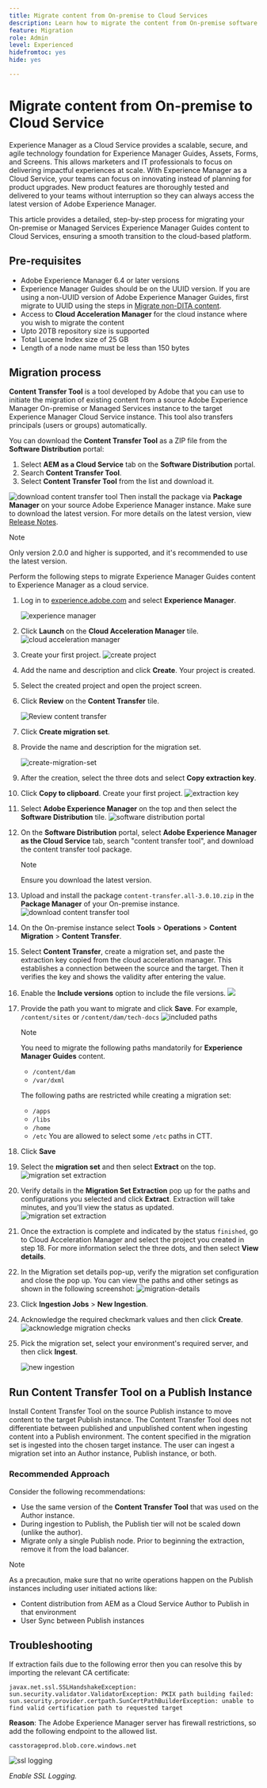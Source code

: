 ```yaml
---
title: Migrate content from On-premise to Cloud Services
description: Learn how to migrate the content from On-premise software to Cloud Services
feature: Migration
role: Admin
level: Experienced
hidefromtoc: yes
hide: yes

---
```

# Migrate content from On-premise to Cloud Service

Experience Manager as a Cloud Service provides a scalable, secure, and agile technology foundation for Experience Manager Guides, Assets, Forms, and Screens. This allows marketers and IT professionals to focus on delivering impactful experiences at scale.
With Experience Manager as a Cloud Service, your teams can focus on innovating instead of planning for product upgrades. New product features are thoroughly tested and delivered to your teams without interruption so they can always access the latest version of Adobe Experience Manager.

This article provides a detailed, step-by-step process for migrating your On-premise or Managed Services Experience Manager Guides content to Cloud Services, ensuring a smooth transition to the cloud-based platform.

## Pre-requisites

* Adobe Experience Manager 6.4 or later versions
* Experience Manager Guides should be on the UUID version. If you are using a non-UUID version of Adobe Experience Manager Guides, first migrate to UUID using the steps in  [Migrate non-DITA content](../install-guide/migrate-uuid-non-uuid.md).
* Access to **Cloud Acceleration Manager** for the cloud instance where you wish to migrate the content 
* Upto 20TB repository size is supported
* Total Lucene Index size of 25 GB
* Length of a node name must be less than 150 bytes 


## Migration process

**Content Transfer Tool** is a tool developed by Adobe that you can use to initiate the migration of existing content from a source Adobe Experience Manager On-premise or Managed Services instance to the target Experience Manager Cloud Service instance.
This tool also transfers principals (users or groups) automatically. 

You can download the **Content Transfer Tool** as a ZIP file from the **Software Distribution** portal:

1. Select **AEM as a Cloud Service** tab on the **Software Distribution** portal.
1. Search **Content Transfer Tool**.
1. Select **Content Transfer Tool** from the list and download it. 

![download content transfer tool](./assets/content-transfer-tool-software-portal.png)
Then install the package via **Package Manager** on your source Adobe Experience Manager instance. Make sure to download the latest version. 
For more details on the latest version, view  [Release Notes](https://experienceleague.adobe.com/docs/experience-manager-cloud-service/content/release-notes/release-notes/release-notes-current.html?lang=en). 

>[!NOTE]
> 
> Only version 2.0.0 and higher is supported, and it's recommended to use the latest version.





Perform the following steps to migrate Experience Manager Guides content to Experience Manager as a cloud service.

1. Log in to [experience.adobe.com](https://experience.adobe.com/) and select **Experience Manager**.

    ![experience manager](./assets/migration-experience-manager.png) 


1. Click **Launch** on the **Cloud Acceleration Manager** tile.
 ![cloud acceleration manager](./assets/migration-experience-manager-cloud.png)

1. Create your first project.
  ![create project](./assets/migration-cloud-create-project.png)

1. Add the name and description and click **Create**. Your project is created.  
1. Select the created project and open the project screen.
1. Click **Review** on the **Content Transfer** tile.
 
    ![Review content transfer](./assets/migration-content-transfer-review.png)

1. Click **Create migration set**.

1. Provide the name and description for the migration set.
 
  
     ![create-migration-set](./assets/migration-cloud-create-migration-set.png)


1. After the creation, select the three dots and select **Copy extraction key**.
 

1. Click **Copy to clipboard**. Create your first project.
  ![extraction key](./assets/migration-copy-to-clipboard.png)

1. Select **Adobe Experience Manager**  on the top and then select the **Software Distribution** tile. 
 ![software distribution portal](./assets/migration-software-portal.png)


1. On the **Software Distribution** portal, select **Adobe Experience Manager as the Cloud Service** tab, search "content transfer tool",  and download the content transfer tool package.

    >[!NOTE]
    >
    >  Ensure you download the latest version.

1. Upload and install the package `content-transfer.all-3.0.10.zip` in the **Package Manager** of your On-premise instance.
![download content transfer tool](./assets/content-transfer-tool-software-portal.png)


1. On the On-premise instance select **Tools** > **Operations** > **Content Migration** > **Content Transfer**.
 

1. Select **Content Transfer**, create a migration set, and paste the extraction key copied from the cloud acceleration manager. This establishes a connection between the source and the target. Then it verifies the key and shows the validity after entering the value.

1. Enable the **Include versions** option to include the file versions. 
 ![](./assets/migration-create-migration-set.png)

1. Provide the path you want to migrate and click **Save**. 
For example,  `/content/sites`
or
`/content/dam/tech-docs`
![included  paths](./assets/migration-included-paths.png)

 

    >[!NOTE]
    >
    > You need to migrate the following paths mandatorily for **Experience Manager Guides** content.

    * `/content/dam`
    * `/var/dxml`

    The following paths are restricted while creating a migration set:
    * `/apps`
    * `/libs`
    * `/home`
    * `/etc` You are allowed to select some `/etc` paths in CTT.

1. Click **Save** 
1. Select the **migration set** and then select **Extract** on the top.
 ![migration set extraction ](./assets/migration-extract.png)

1. Verify details in the **Migration Set Extraction** pop up for the paths and configurations you selected and click **Extract**. Extraction will take minutes, and you'll view the status as updated.
    ![migration set extraction](./assets/migration-set-extraction.png)
 
1. Once the extraction is complete and indicated by the status `finished`, go to Cloud Acceleration Manager and select the project you created in step 18. 
For more information select the three dots, and then select **View details**. 


1. In the Migration set details pop-up, verify the migration set configuration and close the pop up. You can view the paths and other setings as shown in the following screenshot:
 ![migration-details](./assets/migration-details.png)


1. Click **Ingestion Jobs** > **New Ingestion**. 
1. Acknowledge the required checkmark values and then click **Create**.
 ![acknowledge migration checks](./assets/migration-new-ingestion-acknowledge.png)

1. Pick the migration set, select your environment's required server, and then click **Ingest**.

    ![new ingestion](./assets/migration-new-ingestion.png)

## Run Content Transfer Tool on a Publish Instance

Install Content Transfer Tool on the source Publish instance to move content to the target Publish instance. 
The Content Transfer Tool does not differentiate between published and unpublished content when ingesting content into a Publish environment. The content specified in the migration set is ingested into the chosen target instance. The user can ingest a migration set into an Author instance, Publish instance, or both. 

### Recommended Approach 

Consider the following recommendations: 

* Use the same version of the **Content Transfer Tool** that was used on the Author instance. 
* During ingestion to Publish, the Publish tier will not be scaled down (unlike the author). 
* Migrate only a single Publish node. Prior to beginning the extraction, remove it from the load balancer. 

>[!NOTE]
>
> As a precaution, make sure that no write operations happen on the Publish instances including user initiated actions like:
> * Content distribution from AEM as a Cloud Service Author to Publish in that environment 
> * User Sync between Publish instances

    
## Troubleshooting

If extraction fails due to the following error then you can resolve this by importing the relevant CA certificate: 

`javax.net.ssl.SSLHandshakeException: sun.security.validator.ValidatorException: PKIX path building failed: sun.security.provider.certpath.SunCertPathBuilderException: unable to find valid certification path to requested target` 

**Reason**: The Adobe Experience Manager server has firewall restrictions, so add the following endpoint to the allowed list.

`casstorageprod.blob.core.windows.net`


![ssl logging](./assets/migration-ssl-logging.png)


*Enable SSL Logging.*
